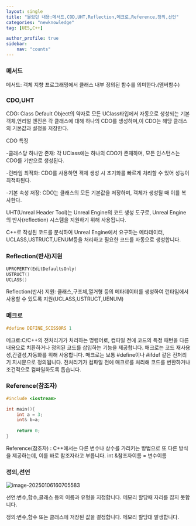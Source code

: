 ```yaml
---
layout: single
title: "몰랐던 내용:메서드,COD,UHT,Reflection,메크로,Reference,정의,선언"
categories: "newknowledge"
tag: [UE5,C++]

author_profile: true
sidebar:
    nav: "counts"
---
```


### 메서드

메서드: 객체 지향  프로그래밍에서 클래스 내부 정의된 함수를 의미한다.(멤버함수)

### CDO,UHT

CDO: Class Default Object의 약자로 모든 UClass타입에서 자동으로 생성되는 기본 객체,언리얼 엔진은 각 클래스에 대해 하나의 CDO를 생성하며,이 CDO는 해당 클래스의 기본값과 설정을 저장한다.

CDO 특징

-클래스당 하나만 존재: 각 UClass에는 하나의 CDO가 존재하며, 모든 인스턴스는 CDO를 기반으로 생성된다.

-런타임 최적화: CDO를 사용하면 객체 생성 시 초기화를 빠르게 처리할 수 있어 성능이 최적화된다.

-기본 속성 저장: CDO는 클래스의 모든 기본값을 저장하며, 객체가 생성될 때 이를 복사한다.



UHT(Unreal Header Tool)는 Unreal Engine의 코드 생성 도구로, Unreal Engine의 반사(reflection) 시스템을 지원하기 위해 사용됩니다.



C++로 작성된 코드를 분석하여 Unreal Engine에서 요구하는 메타데이터, UCLASS,USTRUCT,UENUM등을 처리하고 필요한 코드를 자동으로 생성합니다.

### Reflection(반사)지원

```c++
UPROPERTY(EditDefaultsOnly)
USTRUCT()
UCLASS()
```

Reflection(반사) 지원: 클래스,구조체,열거형 등의 메타데이터를 생성하여 런타임에서 사용할 수 있도록 지원(UCLASS,USTRUCT,UENUM)

### 메크로

```C++
#define DEFINE_SCISSORS 1
```

메크로:C/C++의 전처리기가 처리하는 명령어로, 컴파일 전에 코드의 특정 패턴을 다른 내용으로 치환하거나 정의된 코드를 삽입하는 기능을 제공합니다. 매크로는 코드 재사용성,간결성,자동화를 위해 사용합니다. 매크로는 보통 #define이나 #ifdef 같은 전처리기 지시문으로 정의됩니다. 전처리기가 컴파일 전에 매크로를 처리해 코드를 변환하거나 조건적으로 컴파일하도록 돕습니다.

### Reference(참조자)

```c++
#include <iostream>

int main(){
    int a = 3;
    int& b=a;
    
    return 0;
}
```

Reference(참조자) : C++에서는 다른 변수나 상수를 가리키는 방법으로 또 다른 방식을 제공하는데, 이를 바로 참조자라고 부릅니다. int &참조자이름 = 변수이름

### 정의,선언

![image-20250106160705583]({{site.url}}/images/2025-01-06-Second/image-20250106160705583.png)

선언:변수,함수,클래스 등의 이름과 유형을 지정합니다. 메모리 할당때 자리를 잡지 못합니다.

정의:변수,함수 또는 클래스에 저장된 값을 결정합니다. 메모리 할당대 발생합니다.




